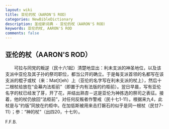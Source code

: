 ```yaml
---
layout: wiki
title: 亚伦的杖（AARON'S ROD）
categories: NewBibleDictionary
description: 圣经新词典 - 亚伦的杖（AARON'S ROD）
keywords: 亚伦的杖, AARON'S ROD
comments: false
---
```


## 亚伦的杖（AARON'S ROD）

　　可拉与同党的叛逆（民十六1起）清楚地显出：利未支派的神圣地位，以及该支派中亚伦及其子孙的祭司职位，都当公开的确立。于是每支派首领的名都写在该支派的棍子或杖（来：Mat]t]eh）上（亚伦的名字写在利未支派的杖上），然后十二根杖给放在“会幕内法柜前”（即置于内有法版的约柜前）。翌日早晨，写有亚伦名字的杖已经发了芽，开了花，并结出熟杏－这是亚伦为神拣选的祭司之表征。接着，他的杖仍放回“法柜前”，对任何反叛者作警戒（民十七1-11）。根据来九4，此杖是与“约版”同放在约柜中。在加低斯被用来击打磐石的似乎是同一根杖（民廿7-11）；参：“神的杖”（出四20，十七9）。

F.F.B.








